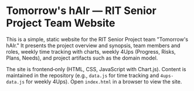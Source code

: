 # Tomorrow's hAIr — RIT Senior Project Team Website

This is a simple, static website for the RIT Senior Project team "Tomorrow's hAIr." It presents the project overview and synopsis, team members and roles, weekly time tracking with charts, weekly 4Ups (Progress, Risks, Plans, Needs), and project artifacts such as the domain model.

The site is frontend‑only (HTML, CSS, JavaScript with Chart.js). Content is maintained in the repository (e.g., `data.js` for time tracking and `4ups-data.js` for weekly 4Ups). Open `index.html` in a browser to view the site.
